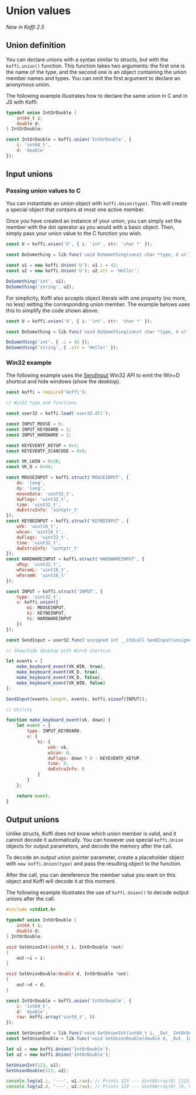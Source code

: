 # Union values

*New in Koffi 2.5*

## Union definition

You can declare unions with a syntax similar to structs, but with the `koffi.union()` function. This function takes two arguments: the first one is the name of the type, and the second one is an object containing the union member names and types. You can omit the first argument to declare an anonymous union.

The following example illustrates how to declare the same union in C and in JS with Koffi:

```c
typedef union IntOrDouble {
    int64_t i;
    double d;
} IntOrDouble;
```

```js
const IntOrDouble = koffi.union('IntOrDouble', {
    i: 'int64_t',
    d: 'double'
});
```

## Input unions

### Passing union values to C

You can instantiate an union object with `koffi.Union(type)`. This will create a special object that contains at most one active member.

Once you have created an instance of your union, you can simply set the member with the dot operator as you would with a basic object. Then, simply pass your union value to the C function you wish.

```js
const U = koffi.union('U', { i: 'int', str: 'char *' });

const DoSomething = lib.func('void DoSomething(const char *type, U u)');

const u1 = new koffi.Union('U'); u1.i = 42;
const u2 = new koffi.Union('U'); u2.str = 'Hello!';

DoSomething('int', u1);
DoSomething('string', u2);
```

For simplicity, Koffi also accepts object literals with one property (no more, no less) setting the corresponding union member. The example belows uses this to simplify the code shown above:

```js
const U = koffi.union('U', { i: 'int', str: 'char *' });

const DoSomething = lib.func('void DoSomething(const char *type, U u)');

DoSomething('int', { .i = 42 });
DoSomething('string', { .str = 'Hello!' });
```

### Win32 example

The following example uses the [SendInput](https://learn.microsoft.com/en-us/windows/win32/api/winuser/nf-winuser-sendinput) Win32 API to emit the Win+D shortcut and hide windows (show the desktop).

```js
const koffi = require('koffi');

// Win32 type and functions

const user32 = koffi.load('user32.dll');

const INPUT_MOUSE = 0;
const INPUT_KEYBOARD = 1;
const INPUT_HARDWARE = 2;

const KEYEVENTF_KEYUP = 0x2;
const KEYEVENTF_SCANCODE = 0x8;

const VK_LWIN = 0x5B;
const VK_D = 0x44;

const MOUSEINPUT = koffi.struct('MOUSEINPUT', {
    dx: 'long',
    dy: 'long',
    mouseData: 'uint32_t',
    dwFlags: 'uint32_t',
    time: 'uint32_t',
    dwExtraInfo: 'uintptr_t'
});
const KEYBDINPUT = koffi.struct('KEYBDINPUT', {
    wVk: 'uint16_t',
    wScan: 'uint16_t',
    dwFlags: 'uint32_t',
    time: 'uint32_t',
    dwExtraInfo: 'uintptr_t'
});
const HARDWAREINPUT = koffi.struct('HARDWAREINPUT', {
    uMsg: 'uint32_t',
    wParamL: 'uint16_t',
    wParamH: 'uint16_t'
});

const INPUT = koffi.struct('INPUT', {
    type: 'uint32_t',
    u: koffi.union({
        mi: MOUSEINPUT,
        ki: KEYBDINPUT,
        hi: HARDWAREINPUT
    })
});

const SendInput = user32.func('unsigned int __stdcall SendInput(unsigned int cInputs, INPUT *pInputs, int cbSize');

// Show/hide desktop with Win+D shortcut

let events = [
    make_keyboard_event(VK_WIN, true),
    make_keyboard_event(VK_D, true),
    make_keyboard_event(VK_D, false),
    make_keyboard_event(VK_WIN, false)
];

SendInput(events.length, events, koffi.sizeof(INPUT));

// Utility

function make_keyboard_event(vk, down) {
    let event = {
        type: INPUT_KEYBOARD,
        u: {
            ki: {
                wVk: vk,
                wScan: 0,
                dwFlags: down ? 0 : KEYEVENTF_KEYUP,
                time: 0,
                dwExtraInfo: 0
            }
        }
    };

    return event;
}
```

## Output unions

Unlike structs, Koffi does not know which union member is valid, and it cannot decode it automatically. You can however use special `koffi.Union` objects for output parameters, and decode the memory after the call.

To decode an output union pointer parameter, create a placeholder object with `new koffi.Union(type)` and pass the resulting object to the function.

After the call, you can dereference the member value you want on this object and Koffi will decode it at this moment.

The following example illustrates the use of `koffi.Union()` to decode output unions after the call.

```c
#include <stdint.h>

typedef union IntOrDouble {
    int64_t i;
    double d;
} IntOrDouble;

void SetUnionInt(int64_t i, IntOrDouble *out)
{
    out->i = i;
}

void SetUnionDouble(double d, IntOrDouble *out)
{
    out->d = d;
}
```

```js
const IntOrDouble = koffi.union('IntOrDouble', {
    i: 'int64_t',
    d: 'double',
    raw: koffi.array('uint8_t', 8)
});

const SetUnionInt = lib.func('void SetUnionInt(int64_t i, _Out_ IntOrDouble *out)');
const SetUnionDouble = lib.func('void SetUnionDouble(double d, _Out_ IntOrDouble *out)');

let u1 = new koffi.Union('IntOrDouble');
let u2 = new koffi.Union('IntOrDouble');

SetUnionInt(123, u1);
SetUnionDouble(123, u2);

console.log(u1.i, '---', u1.raw); // Prints 123 --- Uint8Array(8) [123, 0, 0, 0, 0, 0, 0, 0]
console.log(u2.d, '---', u2.raw); // Prints 123 --- Uint8Array(8) [0, 0, 0, 0, 0, 0, 69, 64]
```

